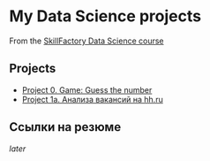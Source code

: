 # My Data Science projects

From the [SkillFactory Data Science course](https://skillfactory.ru/data-science-specialization)

## Projects

* [Project 0. Game: Guess the number](https://github.com/qwerty-team/sf_data_science/tree/master/project_0)
* [Project 1a. Анализа вакансий на hh.ru](https://github.com/qwerty-team/sf_data_science/tree/master/project_1a)
<!-- * [Project 1. ________](____) -->
<!-- * [Project 2. ________](____) -->

## Ссылки на резюме
*later*